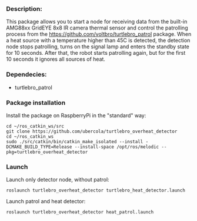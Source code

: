 
### Description:

This package allows you to start a node for receiving data from the built-in AMG88xx GridEYE 8x8 IR camera thermal sensor and control the patrolling process from the https://github.com/voltbro/turtlebro_patrol package. When a heat source with a temperature higher than 45C is detected, the detection node stops patrolling, turns on the signal lamp and enters the standby state for 10 seconds. After that, the robot starts patrolling again, but for the first 10 seconds it ignores all sources of heat.


### Dependecies:

- turtlebro_patrol

### Package installation

Install the package on RaspberryPi in the "standard" way:

```
cd ~/ros_catkin_ws/src
git clone https://github.com/ubercola/turtlebro_overheat_detector
cd ~/ros_catkin_ws
sudo ./src/catkin/bin/catkin_make_isolated --install -DCMAKE_BUILD_TYPE=Release --install-space /opt/ros/melodic --pkg=turtlebro_overheat_detector
```

### Launch


Launch only detector node, without patrol:
```
roslaunch turtlebro_overheat_detector turtlebro_heat_detector.launch
```

Launch patrol and heat detector:
```
roslaunch turtlebro_overheat_detector heat_patrol.launch
```

